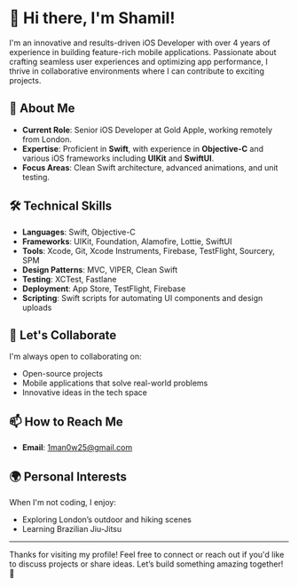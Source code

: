 # 👋 Hi there, I'm Shamil!

I'm an innovative and results-driven iOS Developer with over 4 years of experience in building feature-rich mobile applications. Passionate about crafting seamless user experiences and optimizing app performance, I thrive in collaborative environments where I can contribute to exciting projects.

## 🚀 About Me
- **Current Role**: Senior iOS Developer at Gold Apple, working remotely from London.
- **Expertise**: Proficient in **Swift**, with experience in **Objective-C** and various iOS frameworks including **UIKit** and **SwiftUI**.
- **Focus Areas**: Clean Swift architecture, advanced animations, and unit testing.

## 🛠️ Technical Skills
- **Languages**: Swift, Objective-C
- **Frameworks**: UIKit, Foundation, Alamofire, Lottie, SwiftUI
- **Tools**: Xcode, Git, Xcode Instruments, Firebase, TestFlight, Sourcery, SPM
- **Design Patterns**: MVC, VIPER, Clean Swift
- **Testing**: XCTest, Fastlane
- **Deployment**: App Store, TestFlight, Firebase
- **Scripting**: Swift scripts for automating UI components and design uploads

## 🤝 Let's Collaborate
I'm always open to collaborating on:
- Open-source projects
- Mobile applications that solve real-world problems
- Innovative ideas in the tech space

## 📫 How to Reach Me
- **Email**: [1man0w25@gmail.com](mailto:1man0w25@gmail.com)

## 🌍 Personal Interests
When I'm not coding, I enjoy:
- Exploring London’s outdoor and hiking scenes
- Learning Brazilian Jiu-Jitsu

---

Thanks for visiting my profile! Feel free to connect or reach out if you'd like to discuss projects or share ideas. Let’s build something amazing together! 🚀
